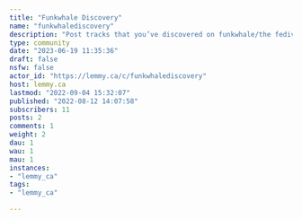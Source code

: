 ```yaml
---
title: "Funkwhale Discovery" 
name: "funkwhalediscovery"
description: "Post tracks that you’ve discovered on funkwhale/the fediverse/other privacy respecting services. Tag the genre of the music. Ex [rap]. If you don’t know what genre it is, take a guess.No: youtube, soundcloud links.If soundcloud is actually reasonable for privacy, make a [meta] post"
type: community
date: "2023-06-19 11:35:36"
draft: false
nsfw: false
actor_id: "https://lemmy.ca/c/funkwhalediscovery"
host: lemmy.ca
lastmod: "2022-09-04 15:32:07"
published: "2022-08-12 14:07:58"
subscribers: 11
posts: 2
comments: 1
weight: 2
dau: 1
wau: 1
mau: 1
instances:
- "lemmy_ca"
tags: 
- "lemmy_ca"

---
```

